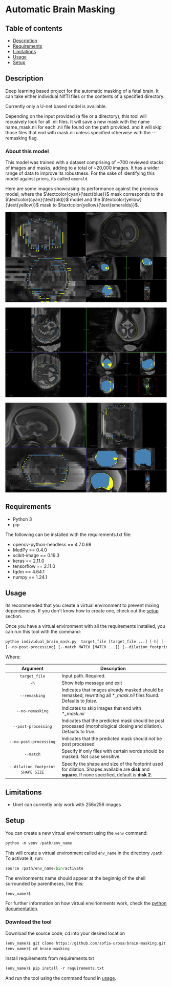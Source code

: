 # Automatic Brain Masking

## Table of contents

* [Description](#description)
* [Requirements](#requirements)
* [Limitations](#limitations)
* [Usage](#usage)
* [Setup](#setup)

## Description

Deep learning based project for the automatic masking of a fetal brain. It can take either individual NIfTI files or the contents
of a specified directory.

Currently only a U-net based model is available.

Depending on the input provided (a file or a directory), this tool will recusively look for all .nii files. 
It will save a new mask with the name name_mask.nii for each .nii file found on the path provided. and it 
will skip those files that end with mask.nii unless specified otherwise with the --remasking flag.

### About this model

This model was trained with a dataset comprising of ~700 reviewed stacks of images and masks, adding to a total of ~20,000 images. 
It has a wider range of data to improve its robustness. For the sake of identifying this model against priors, its called `emerald`.

Here are some images showcasing its performance against the previous model, where the $\textcolor{cyan}{\text{blue}}$ mask corresponds to the $\textcolor{cyan}{\text{old}}$ model and the $\textcolor{yellow}{\text{yellow}}$ mask to $\textcolor{yellow}{\text{emeralds}}$.

![image1](image1.png)


![image2](image2.png)


![image3](image3.png)

## Requirements

- Python 3
- pip

The following can be installed with the requirements.txt file:

- opencv-python-headless == 4.7.0.68
- MedPy == 0.4.0
- scikit-image == 0.19.3
- keras == 2.11.0
- tensorflow == 2.11.0
- tqdm == 4.64.1
- numpy == 1.24.1

## Usage

Its recommended that you create a virtual environment to prevent mixing dependencies. If you don't know how to create one,
check out the [setup](#setup) section.

Once you have a virtual environment with all the requirements installed, you can run this tool with the command:

```python
python individual_brain_mask.py  target_file [target_file ...] [-h] [--remasking] [--no-remasking] [--post-processing] \
[--no-post-processing] [--match MATCH [MATCH ...]] [--dilation_footprint SHAPE SIZE]
```
                        
Where:
   
|              Argument             | Description                                                                                                                                              |
|:---------------------------------:|----------------------------------------------------------------------------------------------------------------------------------------------------------|
|           `target_file`           | Input path. Required.                                                                                                                                    |
|                `-h`               | Show help message and exit                                                                                                                               |
|           `--remasking`           | Indicates that images already masked should be remasked, rewritting all **_mask.nii* files found. Defaults to  *false*.                                 |
|          `--no-remasking`         | Indicates to skip images that end with **_mask.nii*                                                                                                      |
|        `--post-processing`        | Indicates that the predicted mask should be post processed (morphological closing and dilation). Defaults to  *true*.                                    |
|       `--no-post-processing`      | Indicates that the predicted mask should *not* be post processed                                                                                         |
|             `--match`             | Specify if only files with certain words should be masked. Not case sensitive.                                                                           |
| `--dilation_footprint SHAPE SIZE` | Specify the shape and size of the footprint used for dilation. Shapes available are  **disk** and **square**. If none specified, default is **disk 2**. |

## Limitations
- Unet can currently only work with 256x256 images

## Setup

You can create a new virtual environment using the `venv` command:

```python
python -m venv /path/env_name
```
    
This will create a virtual environment called `env_name` in the directory `/path`.
To activate it, run:

```python
source /path/env_name/bin/activate
```

The environments name should appear at the beginnig of the shell surrounded by parentheses, like this:

```python
(env_name)$
```
    
For further information on how virtual envirionments work, check the [python documentation](https://docs.python.org/3/library/venv.html).
    
### Download the tool

Download the source code, cd into your desired location

```python
(env_name)$ git clone https://github.com/sofia-urosa/brain-masking.git
(env_name)$ cd brain-masking
```

Install requirements from requirements.txt

```python
(env_name)$ pip install -r requirements.txt
```
    
 And run the tool using the command found in [usage](#usage).
